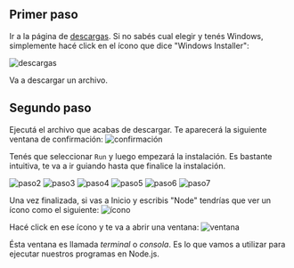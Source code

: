 ## Primer paso
Ir a la página de [descargas](http://nodejs.org/download/). Si no sabés cual elegir y tenés Windows, simplemente hacé click en el ícono que dice "Windows Installer":

![descargas](http://i.imgur.com/QkW2ceR.jpg)

Va a descargar un archivo.

## Segundo paso
Ejecutá el archivo que acabas de descargar. Te aparecerá la siguiente ventana de confirmación:
![confirmación](http://i.imgur.com/BvEG8s1.jpg)

Tenés que seleccionar `Run` y luego empezará la instalación. Es bastante intuitiva, te va a ir guiando hasta que finalice la instalación.

![paso2](http://i.imgur.com/3TIJt0e.jpg)
![paso3](http://i.imgur.com/qOyMN00.jpg)
![paso4](http://i.imgur.com/G2VEwdc.jpg)
![paso5](http://i.imgur.com/DIVGlwX.jpg)
![paso6](http://i.imgur.com/mzNdUti.jpg)
![paso7](http://i.imgur.com/TmtnI7f.jpg)

Una vez finalizada, si vas a Inicio y escribis "Node" tendrías que ver un ícono como el siguiente:
![ícono](http://i.imgur.com/2jaQKKF.jpg)

Hacé click en ese ícono y te va a abrir una ventana:
![ventana](http://i.imgur.com/7UInOUy.jpg)

Ésta ventana es llamada *terminal* o *consola*. Es lo que vamos a utilizar para ejecutar nuestros programas en Node.js.